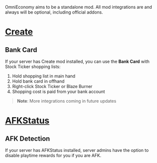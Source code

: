 OmniEconomy aims to be a standalone mod. All mod integrations are and always will be optional, including official addons.

# [Create](https://createmod.net/)

## Bank Card

If your server has Create mod installed, you can use the **Bank Card** with Stock Ticker shopping lists:

1. Hold shopping list in main hand
2. Hold bank card in offhand
3. Right-click Stock Ticker or Blaze Burner
4. Shopping cost is paid from your bank account

> **Note**: More integrations coming in future updates

# [AFKStatus](https://www.curseforge.com/minecraft/mc-mods/afkstatus)

## AFK Detection

If your server has AFKStatus installed, server admins have the option to disable playtime rewards for you if you are AFK.
